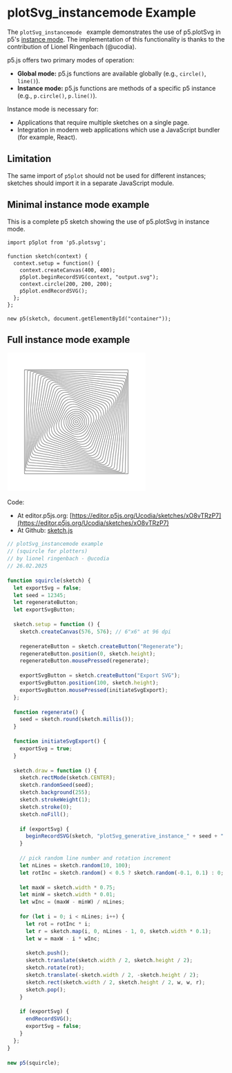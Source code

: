 # plotSvg_instancemode Example

The `plotSvg_instancemode ` example demonstrates the use of p5.plotSvg in p5's [instance mode](https://github.com/processing/p5.js/wiki/Global-and-instance-mode). The implementation of this functionality is thanks to the contribution of Lionel Ringenbach (@ucodia).

p5.js offers two primary modes of operation:

* **Global mode:** p5.js functions are available globally (e.g., `circle()`, `line()`).
* **Instance mode:** p5.js functions are methods of a specific p5 instance (e.g., `p.circle()`, `p.line()`).

Instance mode is necessary for:

* Applications that require multiple sketches on a single page.
* Integration in modern web applications which use a JavaScript bundler (for example, React).

## Limitation

The same import of `p5plot` should not be used for different instances; sketches should import it in a separate JavaScript module.


## Minimal instance mode example

This is a complete p5 sketch showing the use of p5.plotSvg in instance mode.

```
import p5plot from 'p5.plotsvg';

function sketch(context) {
  context.setup = function() {
    context.createCanvas(400, 400);    
    p5plot.beginRecordSVG(context, "output.svg");
    context.circle(200, 200, 200);
    p5plot.endRecordSVG();
  };
};

new p5(sketch, document.getElementById("container"));
```

## Full instance mode example

![plotSvg_instancemode.png](plotSvg_instancemode_sm.png)

Code: 

* At editor.p5js.org: [https://editor.p5js.org/Ucodia/sketches/xO8vTRzP7](https://editor.p5js.org/Ucodia/sketches/xO8vTRzP7)
* At Github: [sketch.js](https://raw.githubusercontent.com/golanlevin/p5.plotSvg/refs/heads/main/examples/plotSvg_instancemode/sketch.js)


```js
// plotSvg_instancemode example
// (squircle for plotters)
// by lionel ringenbach - @ucodia
// 26.02.2025

function squircle(sketch) {
  let exportSvg = false;
  let seed = 12345;
  let regenerateButton;
  let exportSvgButton;

  sketch.setup = function () {
    sketch.createCanvas(576, 576); // 6"x6" at 96 dpi

    regenerateButton = sketch.createButton("Regenerate");
    regenerateButton.position(0, sketch.height);
    regenerateButton.mousePressed(regenerate);

    exportSvgButton = sketch.createButton("Export SVG");
    exportSvgButton.position(100, sketch.height);
    exportSvgButton.mousePressed(initiateSvgExport);
  };

  function regenerate() {
    seed = sketch.round(sketch.millis());
  }

  function initiateSvgExport() {
    exportSvg = true;
  }

  sketch.draw = function () {
    sketch.rectMode(sketch.CENTER);
    sketch.randomSeed(seed);
    sketch.background(255);
    sketch.strokeWeight(1);
    sketch.stroke(0);
    sketch.noFill();

    if (exportSvg) {
      beginRecordSVG(sketch, "plotSvg_generative_instance_" + seed + ".svg");
    }

    // pick random line number and rotation increment
    let nLines = sketch.random(10, 100);
    let rotInc = sketch.random() < 0.5 ? sketch.random(-0.1, 0.1) : 0;

    let maxW = sketch.width * 0.75;
    let minW = sketch.width * 0.01;
    let wInc = (maxW - minW) / nLines;

    for (let i = 0; i < nLines; i++) {
      let rot = rotInc * i;
      let r = sketch.map(i, 0, nLines - 1, 0, sketch.width * 0.1);
      let w = maxW - i * wInc;

      sketch.push();
      sketch.translate(sketch.width / 2, sketch.height / 2);
      sketch.rotate(rot);
      sketch.translate(-sketch.width / 2, -sketch.height / 2);
      sketch.rect(sketch.width / 2, sketch.height / 2, w, w, r);
      sketch.pop();
    }

    if (exportSvg) {
      endRecordSVG();
      exportSvg = false;
    }
  };
}

new p5(squircle);
```
